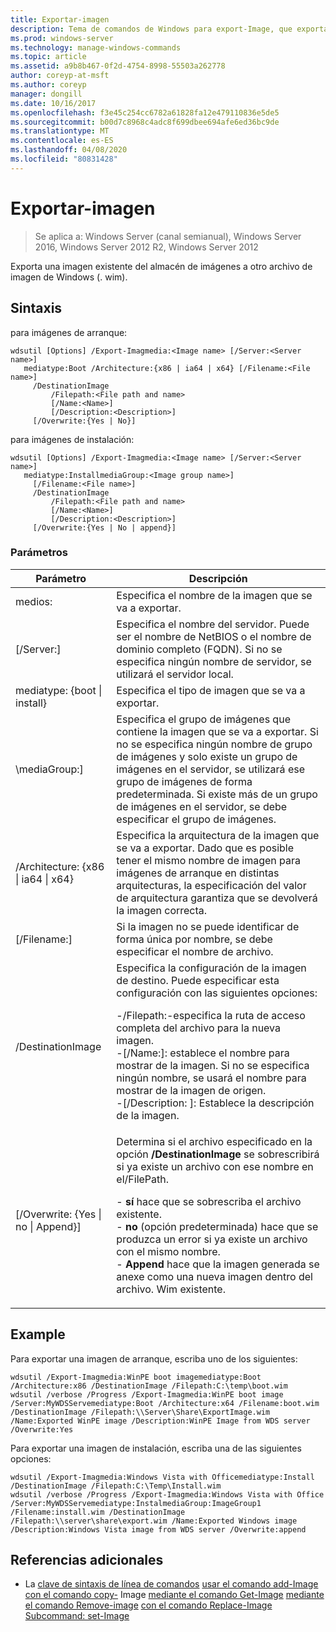 ```yaml
---
title: Exportar-imagen
description: Tema de comandos de Windows para export-Image, que exporta una imagen existente del almacén de imágenes a otro archivo de imagen de Windows (. wim).
ms.prod: windows-server
ms.technology: manage-windows-commands
ms.topic: article
ms.assetid: a9b8b467-0f2d-4754-8998-55503a262778
author: coreyp-at-msft
ms.author: coreyp
manager: dongill
ms.date: 10/16/2017
ms.openlocfilehash: f3e45c254cc6782a61828fa12e479110836e5de5
ms.sourcegitcommit: b00d7c8968c4adc8f699dbee694afe6ed36bc9de
ms.translationtype: MT
ms.contentlocale: es-ES
ms.lasthandoff: 04/08/2020
ms.locfileid: "80831428"
---
```

# <a name="export-image"></a>Exportar-imagen

>Se aplica a: Windows Server (canal semianual), Windows Server 2016, Windows Server 2012 R2, Windows Server 2012

Exporta una imagen existente del almacén de imágenes a otro archivo de imagen de Windows (. wim).

## <a name="syntax"></a>Sintaxis
para imágenes de arranque:
```
wdsutil [Options] /Export-Imagmedia:<Image name> [/Server:<Server name>]
   mediatype:Boot /Architecture:{x86 | ia64 | x64} [/Filename:<File name>]
     /DestinationImage
         /Filepath:<File path and name>
         [/Name:<Name>]
         [/Description:<Description>]
     [/Overwrite:{Yes | No}]
```
para imágenes de instalación:
```
wdsutil [Options] /Export-Imagmedia:<Image name> [/Server:<Server name>]
   mediatype:InstallmediaGroup:<Image group name>]
     [/Filename:<File name>]
     /DestinationImage
         /Filepath:<File path and name>
         [/Name:<Name>]
         [/Description:<Description>]
     [/Overwrite:{Yes | No | append}]
```
### <a name="parameters"></a>Parámetros
|Parámetro|Descripción|
|-------|--------|
medios:<Image name>|Especifica el nombre de la imagen que se va a exportar.|
|[/Server:<Server name>]|Especifica el nombre del servidor. Puede ser el nombre de NetBIOS o el nombre de dominio completo (FQDN). Si no se especifica ningún nombre de servidor, se utilizará el servidor local.|
mediatype: {boot &#124; install}|Especifica el tipo de imagen que se va a exportar.|
|\mediaGroup:<Image group name>]|Especifica el grupo de imágenes que contiene la imagen que se va a exportar. Si no se especifica ningún nombre de grupo de imágenes y solo existe un grupo de imágenes en el servidor, se utilizará ese grupo de imágenes de forma predeterminada. Si existe más de un grupo de imágenes en el servidor, se debe especificar el grupo de imágenes.|
|/Architecture: {x86 &#124; ia64 &#124; x64}|Especifica la arquitectura de la imagen que se va a exportar. Dado que es posible tener el mismo nombre de imagen para imágenes de arranque en distintas arquitecturas, la especificación del valor de arquitectura garantiza que se devolverá la imagen correcta.|
|[/Filename:<Filename>]|Si la imagen no se puede identificar de forma única por nombre, se debe especificar el nombre de archivo.|
|/DestinationImage|Especifica la configuración de la imagen de destino. Puede especificar esta configuración con las siguientes opciones:<p>-/Filepath:<File path and name>-especifica la ruta de acceso completa del archivo para la nueva imagen.<br />-[/Name:<Name>]: establece el nombre para mostrar de la imagen. Si no se especifica ningún nombre, se usará el nombre para mostrar de la imagen de origen.<br />-[/Description: <Description>]: Establece la descripción de la imagen.|
|[/Overwrite: {Yes &#124; no &#124; Append}]|Determina si el archivo especificado en la opción **/DestinationImage** se sobrescribirá si ya existe un archivo con ese nombre en el/FilePath.<p>-   **sí** hace que se sobrescriba el archivo existente.<br />-   **no** (opción predeterminada) hace que se produzca un error si ya existe un archivo con el mismo nombre.<br />-   **Append** hace que la imagen generada se anexe como una nueva imagen dentro del archivo. Wim existente.|
## <a name="examples"></a><a name=BKMK_examples></a>Example
Para exportar una imagen de arranque, escriba uno de los siguientes:
```
wdsutil /Export-Imagmedia:WinPE boot imagemediatype:Boot /Architecture:x86 /DestinationImage /Filepath:C:\temp\boot.wim
wdsutil /verbose /Progress /Export-Imagmedia:WinPE boot image /Server:MyWDSServemediatype:Boot /Architecture:x64 /Filename:boot.wim 
/DestinationImage /Filepath:\\Server\Share\ExportImage.wim /Name:Exported WinPE image /Description:WinPE Image from WDS server /Overwrite:Yes
```
Para exportar una imagen de instalación, escriba una de las siguientes opciones:
```
wdsutil /Export-Imagmedia:Windows Vista with Officemediatype:Install /DestinationImage /Filepath:C:\Temp\Install.wim
wdsutil /verbose /Progress /Export-Imagmedia:Windows Vista with Office /Server:MyWDSServemediatype:InstalmediaGroup:ImageGroup1 
/Filename:install.wim /DestinationImage /Filepath:\\server\share\export.wim /Name:Exported Windows image /Description:Windows Vista image from WDS server /Overwrite:append
```
## <a name="additional-references"></a>Referencias adicionales
- La [clave de sintaxis de línea de comandos](command-line-syntax-key.md)
[usar el comando add-Image](using-the-add-image-command.md)
[con el comando copy-](using-the-copy-image-command.md) Image
[mediante el comando Get-Image](using-the-get-image-command.md)
[mediante el comando Remove-image](using-the-remove-image-command.md)
[con el comando Replace-Image](using-the-replace-image-command.md)
[Subcommand: set-Image](subcommand-set-image.md)
